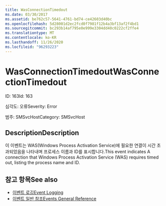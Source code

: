 ```yaml
---
title: WasConnectionTimedout
ms.date: 03/30/2017
ms.assetid: be762c57-5641-4761-bd74-ce42603d40bc
ms.openlocfilehash: 5d28001d2ec2fcd0f7981f12b4a3bf13af2f4bd1
ms.sourcegitcommit: bc293b14af795e0e999e3304dd40c0222cf2ffe4
ms.translationtype: MT
ms.contentlocale: ko-KR
ms.lasthandoff: 11/26/2020
ms.locfileid: "96293223"
---
```

# <a name="wasconnectiontimedout"></a><span data-ttu-id="90d19-102">WasConnectionTimedout</span><span class="sxs-lookup"><span data-stu-id="90d19-102">WasConnectionTimedout</span></span>

<span data-ttu-id="90d19-103">ID: 163</span><span class="sxs-lookup"><span data-stu-id="90d19-103">Id: 163</span></span>  
  
 <span data-ttu-id="90d19-104">심각도: 오류</span><span class="sxs-lookup"><span data-stu-id="90d19-104">Severity: Error</span></span>  
  
 <span data-ttu-id="90d19-105">범주: SMSvcHost</span><span class="sxs-lookup"><span data-stu-id="90d19-105">Category: SMSvcHost</span></span>  
  
## <a name="description"></a><span data-ttu-id="90d19-106">Description</span><span class="sxs-lookup"><span data-stu-id="90d19-106">Description</span></span>  

 <span data-ttu-id="90d19-107">이 이벤트는 WAS(Windows Process Activation Service)에 필요한 연결이 시간 초과되었음을 나타내며 프로세스 이름과 ID를 표시합니다.</span><span class="sxs-lookup"><span data-stu-id="90d19-107">This event indicates A connection that Windows Process Activation Service (WAS) requires timed out, listing the process name and ID.</span></span>  
  
## <a name="see-also"></a><span data-ttu-id="90d19-108">참고 항목</span><span class="sxs-lookup"><span data-stu-id="90d19-108">See also</span></span>

- [<span data-ttu-id="90d19-109">이벤트 로깅</span><span class="sxs-lookup"><span data-stu-id="90d19-109">Event Logging</span></span>](index.md)
- [<span data-ttu-id="90d19-110">이벤트 일반 참조</span><span class="sxs-lookup"><span data-stu-id="90d19-110">Events General Reference</span></span>](events-general-reference.md)
